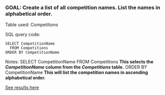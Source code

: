 
### GOAL: Create a list of all competition names. List the names in alphabetical order.

Table used: Competitions


SQL query code:
```  
SELECT CompetitionName
  FROM Competitions
ORDER BY CompetitionName
```
Notes:
SELECT CompetitionName FROM Competitions **This selects the *CompetitionName* column from the _Competitions_ table.**
ORDER BY CompetitionName **This will list the competition names in ascending alphabetical order.**


[See results here](https://www.kaggle.com/lochleven/meta-kaggle/competition-list1/run/96425)
